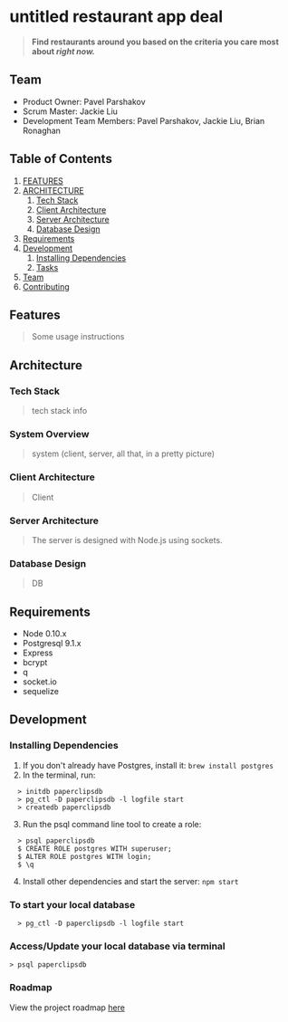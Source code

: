 # untitled restaurant app deal

> **Find restaurants around you based on the criteria you care most about _right now._**


## Team

- Product Owner: Pavel Parshakov
- Scrum Master: Jackie Liu
- Development Team Members: Pavel Parshakov, Jackie Liu, Brian Ronaghan

## Table of Contents

1. [FEATURES](#Features)
1. [ARCHITECTURE](#architecture)
    1. [Tech Stack](#tech-stack)
    1. [Client Architecture](#client-architecture)
    1. [Server Architecture](#server-architecture)
    1. [Database Design](#database-design)
1. [Requirements](#requirements)
1. [Development](#development)
    1. [Installing Dependencies](#installing-dependencies)
    1. [Tasks](#tasks)
1. [Team](#team)
1. [Contributing](#contributing)

## Features

> Some usage instructions

## Architecture

### Tech Stack

> tech stack info

### System Overview

> system (client, server, all that, in a pretty picture)

### Client Architecture

> Client

### Server Architecture

> The server is designed with Node.js using sockets.

### Database Design

> DB


## Requirements

- Node 0.10.x
- Postgresql 9.1.x
- Express
- bcrypt
- q
- socket.io
- sequelize

## Development

### Installing Dependencies

  1. If you don't already have Postgres, install it: `brew install postgres`
  2. In the terminal, run:

  ```
    > initdb paperclipsdb 
    > pg_ctl -D paperclipsdb -l logfile start
    > createdb paperclipsdb
  ```

  3. Run the psql command line tool to create a role:

  ```
    > psql paperclipsdb
    $ CREATE ROLE postgres WITH superuser;
    $ ALTER ROLE postgres WITH login;
    $ \q
  ```

  4. Install other dependencies and start the server: `npm start`


### To start your local database

```
  > pg_ctl -D paperclipsdb -l logfile start
```

### Access/Update your local database via terminal

  ```
  > psql paperclipsdb
  ```

### Roadmap

View the project roadmap [here](https://waffle.io/paperclips/paperclips)
